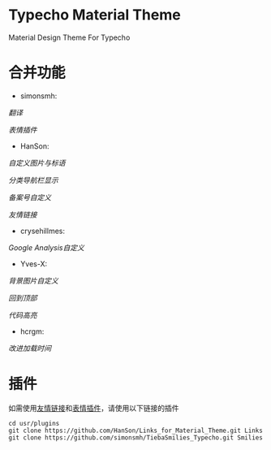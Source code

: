 ﻿# Typecho Material Theme
Material Design Theme For Typecho    

# 合并功能

- simonsmh:  

 _翻译_

 _表情插件_

- HanSon:  

 _自定义图片与标语_

 _分类导航栏显示_

 _备案号自定义_
 
 _友情链接_

- crysehillmes:  

 _Google Analysis自定义_

- Yves-X:  

 _背景图片自定义_

 _回到顶部_

 _代码高亮_

- hcrgm:

 _改进加载时间_

# 插件

如需使用[友情链接](https://github.com/HanSon/Links_for_Material_Theme)和[表情插件](https://github.com/simonsmh/TiebaSmilies_Typecho)，请使用以下链接的插件

```
cd usr/plugins
git clone https://github.com/HanSon/Links_for_Material_Theme.git Links
git clone https://github.com/simonsmh/TiebaSmilies_Typecho.git Smilies
```
